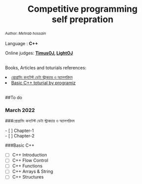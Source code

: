 <h1 align="center">Competitive programming <br>
    self prepration
</h1>
<small style="bg-color:green; color=white;">Author:<em> Mehrab hossain</small><br></em><br>
Language : <strong color="red">C++</strong><br>

Online judges: <strong><a href="https://acm.timus.ru/">TimusOJ</a>, <a href="https://lightoj.com/">
LightOJ</a><br><br></strong>

Books, Articles and toturials references:

<li><a href="https://www.rokomari.com/book/117663/programming-contest-data-structures-and-algorithms">প্রোগ্রামিং কনটেস্ট ডেটা স্ট্রাকচার ও অ্যালগরিদম</a></li>
<li><a href="https://www.programiz.com/cpp-programming">Basic C++ toturial by programiz
</a><br><br></li>

##To do

### March 2022

###প্রোগ্রামিং কনটেস্ট ডেটা স্ট্রাকচার ও অ্যালগরিদম

</li>
- [ ] Chapter-1 <br>
- [ ] Chapter-2

###Basic C++

- [ ] C++ Introduction <br>
- [ ] C++ Flow Control <br>
- [ ] C++ Functions <br>
- [ ] C++ Arrays & String<br>
- [ ] C++ Structures<br>
